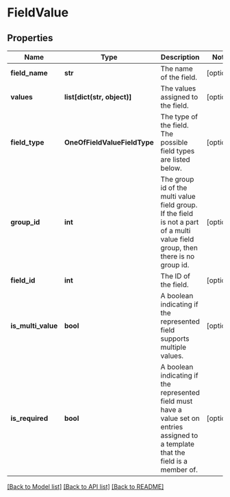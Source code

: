 # FieldValue

## Properties
Name | Type | Description | Notes
------------ | ------------- | ------------- | -------------
**field_name** | **str** | The name of the field. | [optional] 
**values** | **list[dict(str, object)]** | The values assigned to the field. | [optional] 
**field_type** | **OneOfFieldValueFieldType** | The type of the field. The possible field types are listed below. | [optional] 
**group_id** | **int** | The group id of the multi value field group. If the field is not a part of a multi value field group, then there is no group id. | [optional] 
**field_id** | **int** | The ID of the field. | [optional] 
**is_multi_value** | **bool** | A boolean indicating if the represented field supports multiple values. | [optional] 
**is_required** | **bool** | A boolean indicating if the represented field must have a value set on entries assigned to a template that the field is a member of. | [optional] 

[[Back to Model list]](../README.md#documentation-for-models) [[Back to API list]](../README.md#documentation-for-api-endpoints) [[Back to README]](../README.md)

